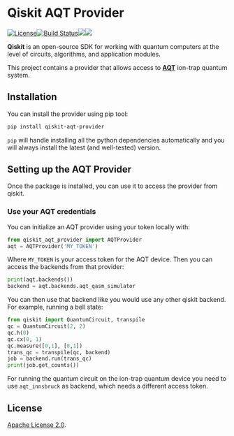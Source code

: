 # Qiskit AQT Provider

[![License](https://img.shields.io/github/license/qiskit-community/qiskit-aqt-provider.svg?style=popout-square)](https://opensource.org/licenses/Apache-2.0)[![Build Status](https://img.shields.io/travis/com/qiskit-community/qiskit-aqt-provider/master.svg?style=popout-square)](https://travis-ci.com/qiskit-community/qiskit-aqt-provider)[![](https://img.shields.io/github/release/qiskit-community/qiskit-aqt-provider.svg?style=popout-square)](https://github.com/qiskit-community/qiskit-aqt-provider/releases)[![](https://img.shields.io/pypi/dm/qiskit-aqt-provider.svg?style=popout-square)](https://pypi.org/project/qiskit-aqt-provider/)

**Qiskit** is an open-source SDK for working with quantum computers at the level of circuits, algorithms, and application modules.


This project contains a provider that allows access to **[AQT]** ion-trap quantum
system.

## Installation

You can install the provider using pip tool:

```bash
pip install qiskit-aqt-provider
```

`pip` will handle installing all the python dependencies automatically and you
will always install the  latest (and well-tested) version.

## Setting up the AQT Provider

Once the package is installed, you can use it to access the provider from
qiskit.

### Use your AQT credentials

You can initialize an AQT provider using your token locally with:

```python
from qiskit_aqt_provider import AQTProvider
aqt = AQTProvider('MY_TOKEN')
```

Where `MY_TOKEN` is your access token for the AQT device. Then you can access
the backends from that provider:

```python
print(aqt.backends())
backend = aqt.backends.aqt_qasm_simulator
```

You can then use that backend like you would use any other qiskit backend. For
example, running a bell state:

```python
from qiskit import QuantumCircuit, transpile
qc = QuantumCircuit(2, 2)
qc.h(0)
qc.cx(0, 1)
qc.measure([0,1], [0,1])
trans_qc = transpile(qc, backend)
job = backend.run(trans_qc)
print(job.get_counts())
```

For running the quantum circuit on the ion-trap quantum device you need to use `aqt_innsbruck` as backend, which needs a different access token.

## License

[Apache License 2.0].

[AQT]: https://www.aqt.eu/
[Apache License 2.0]: https://github.com/qiskit-community/qiskit-aqt-provider/blob/master/LICENSE.txt

